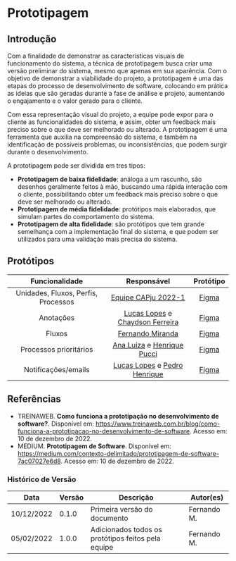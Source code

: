 # Prototipagem

## Introdução

Com a finalidade de demonstrar as características visuais de funcionamento do sistema, a técnica de prototipagem busca criar uma versão preliminar do sistema, mesmo que apenas em sua aparência. Com o objetivo de demonstrar a viabilidade do projeto, a prototipagem é uma das etapas do processo de desenvolvimento de software, colocando em prática as ideias que são geradas durante a fase de análise e projeto, aumentando o engajamento e o valor gerado para o cliente.

Com essa representação visual do projeto, a equipe pode expor para o cliente as funcionalidades do sistema, e assim, obter um feedback mais preciso sobre o que deve ser melhorado ou alterado. A prototipagem é uma ferramenta que auxilia na compreensão do sistema, e também na identificação de possíveis problemas, ou inconsistências, que podem surgir durante o desenvolvimento.

A prototipagem pode ser dividida em tres tipos:

- **Prototipagem de baixa fidelidade**: análoga a um rascunho, são desenhos geralmente feitos à mão, buscando uma rápida interação com o cliente, possibilitando obter um feedback mais preciso sobre o que deve ser melhorado ou alterado.
- **Prototipagem de média fidelidade**: protótipos mais elaborados, que simulam partes do comportamento do sistema.
- **Prototipagem de alta fidelidade**: são protótipos que tem grande semelhança com a implementação final do sistema, e que podem ser utilizados para uma validação mais precisa do sistema.

## Protótipos

| Funcionalidade | Responsável | Protótipo |
| :---: | :---: | :---: |
| Unidades, Fluxos, Perfis, Processos | [Equipe CAPju 2022-1](https://fga-eps-mds.github.io/2022-1-CAPJu-Doc/#/?id=capju)  | [Figma](https://www.figma.com/file/7alUqTcWlfrxquXZbyhxjz/CAPJu)  |
| Anotações | [Lucas Lopes](https://github.com/LucasLopesFrazao) e [Chaydson Ferreira](https://github.com/chaydson) |[Figma](https://www.figma.com/file/NGxjqQynfoDgIbCqeefvW4/Capju-2022-2?node-id=0%3A1&t=oNQhqLc7onNUZMR8-1) |
| Fluxos | [Fernando Miranda](https://github.com/ilus1) | [Figma](https://www.figma.com/file/NGxjqQynfoDgIbCqeefvW4/Capju-2022-2?node-id=0%3A1&t=oNQhqLc7onNUZMR8-1) |
| Processos prioritários | [Ana Luiza](https://github.com/analuizargds) e [Henrique Pucci](https://github.com/HenriPucci) | [Figma](https://www.figma.com/file/NGxjqQynfoDgIbCqeefvW4/Capju-2022-2?node-id=0%3A1&t=oNQhqLc7onNUZMR8-1) |
| Notificações/emails | [Lucas Lopes](https://github.com/LucasLopesFrazao) e [Pedro Henrique](https://github.com/PedroHenrique2077) | [Figma](https://www.figma.com/file/NGxjqQynfoDgIbCqeefvW4/Capju-2022-2?node-id=0%3A1&t=oNQhqLc7onNUZMR8-1) |

## Referências

* TREINAWEB. **Como funciona a prototipação no desenvolvimento de software?**. Disponível em: https://www.treinaweb.com.br/blog/como-funciona-a-prototipacao-no-desenvolvimento-de-software. Acesso em: 10 de dezembro de 2022.
* MEDIUM. **Prototipagem de Software**. Disponível em: https://medium.com/contexto-delimitado/prototipagem-de-software-7ac07027e6d8. Acesso em: 10 de dezembro de 2022.


### Histórico de Versão

| Data       | Versão | Descrição                                        | Autor(es)       |
| ---------- | ------ | ------------------------------------------------ | --------------- |
| 10/12/2022 | 0.1.0  | Primeira versão do documento                | Fernando M. |
| 05/02/2022 | 1.0.0  | Adicionados todos os protótipos feitos pela equipe   | Fernando M. |
